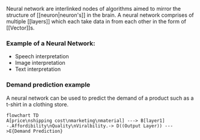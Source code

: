 Neural network are interlinked nodes of algorithms aimed to mirror the structure of [[neuron|neuron's]] in the brain. A neural network comprises of multiple [[layers]] which each take data in from each other in the form of [[Vector]]s. 

### Example of a Neural Network:
* Speech interpretation
* Image interpretation
* Text interpretation

### Demand prediction example
A neural network can be used to predict the demand of a product such as a t-shirt in a clothing store. 
```mermaid
flowchart TD
A[price\nshipping cost\nmarketing\nmaterial] ---> B[layer1] -.Affordibility\nQuality\nViralbility.-> D((Output Layer)) --->E{Demand Prediction}
```

